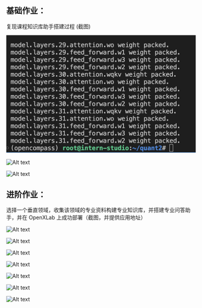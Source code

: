 ## 基础作业：

复现课程知识库助手搭建过程 (截图)

![Alt text](image.png)

![Alt text](image-1.png)

![Alt text](image-2.png)

## 进阶作业：

选择一个垂直领域，收集该领域的专业资料构建专业知识库，并搭建专业问答助手，并在 OpenXLab 上成功部署（截图，并提供应用地址）

![Alt text](image-4.png)

![Alt text](image-5.png)

![Alt text](image-6.png)

![Alt text](image-7.png)

![Alt text](image-8.png)

![Alt text](image-10.png)

![Alt text](image-9.png)